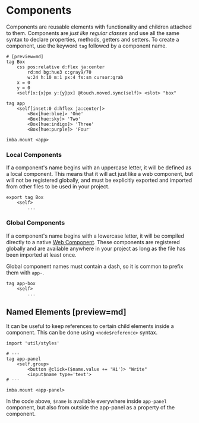 # Components

Components are reusable elements with functionality and children
attached to them. Components are _just like regular classes_ and use
all the same syntax to declare properties, methods, getters and
setters. To create a component, use the keyword `tag` followed by a
component name.

```imba app.imba
# [preview=md]
tag Box
	css pos:relative d:flex ja:center
		rd:md bg:hue3 c:gray9/70
		w:24 h:10 m:1 px:4 fs:sm cursor:grab
	x = 0
	y = 0
	<self[x:{x}px y:{y}px] @touch.moved.sync(self)> <slot> "box"

tag app
	<self[inset:0 d:hflex ja:center]>
		<Box[hue:blue]> 'One'
		<Box[hue:sky]> 'Two'
		<Box[hue:indigo]> 'Three'
		<Box[hue:purple]> 'Four'

imba.mount <app>
```

### Local Components

If a component's name begins with an uppercase letter, it will be
defined as a local component. This means that it will act just like a
web component, but will not be registered globally, and must be
explicitly exported and imported from other files to be used in your
project.

```imba
export tag Box
	<self>
		...
```

### Global Components

If a component's name begins with a lowercase letter, it will be
compiled directly to a native
[Web Component](https://developer.mozilla.org/en-US/docs/Web/Web_Components).
These components are registered globally and are available anywhere in
your project as long as the file has been imported at least once.

Global component names must contain a dash, so it is common to
prefix them with `app-`.

```imba
tag app-box
	<self>
		...
```

## Named Elements [preview=md]

It can be useful to keep references to certain child elements inside a
component. This can be done using `<node$reference>` syntax.

```imba
import 'util/styles'

# ---
tag app-panel
    <self.group>
        <button @click=($name.value += 'Hi')> "Write"
        <input$name type='text'>
# ---

imba.mount <app-panel>
```

In the code above, `$name` is available everywhere inside `app-panel`
component, but also from outside the app-panel as a property of the
component.
